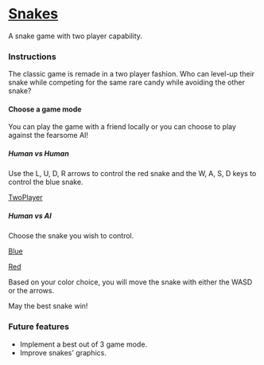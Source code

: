 # [Snakes](http://rodcardenas.github.io/Snakes/)
A snake game with two player capability.

### Instructions
The classic game is remade in a two player fashion. Who can level-up their snake while competing for the same rare candy while avoiding the other snake?

#### Choose a game mode
You can play the game with a friend locally or you can choose to play against the fearsome AI!

##### Human vs Human
Use the L, U, D, R arrows to control the red snake and the W, A, S, D keys to control the blue snake.

[TwoPlayer](http://rodcardenas.github.io/Snakes/img/twoplayers.png)

##### Human vs AI
Choose the snake you wish to control.

[Blue](http://rodcardenas.github.io/Snakes/img/oneplayerblue.png)

[Red](http://rodcardenas.github.io/Snakes/img/oneplayerred.png)

Based on your color choice, you will move the snake with either the WASD or the arrows.

May the best snake win!


### Future features
- Implement a best out of 3 game mode.
- Improve snakes' graphics.
